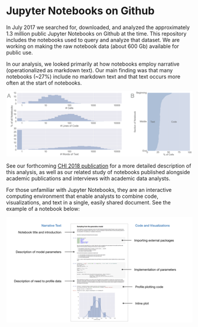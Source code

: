 # Jupyter Notebooks on Github
In July 2017 we searched for, downloaded, and analyzed the approximately 1.3
million public Jupyter Notebooks on Github at the time. This repository includes
the notebooks used to query and analyze that dataset. We are working on making the
raw notebook data (about 600 Gb) available for public use.

In our analysis, we looked primarily at how notebooks employ narrative (operationalized as
markdown text). Our main finding was that many notebooks (~27%) include no
markdown text and that text occurs more often at the start of notebooks.

![Many notebooks have little explanatory text](imgs/result.png)

See our forthcoming [CHI 2018 publication](http://adamrule.com/files/papers/chi_2018_computational_notebooks_camera_ready.pdf) for a more detailed description of this
analysis, as well as our related study of notebooks published alongside
academic publications and interviews with academic data analysts.

For those unfamiliar with Jupyter Notebooks, they are an interactive computing
environment that enable analysts to combine code, visualizations, and text in a
single, easily shared document. See the example of a notebook below:

![Example Jupyter Notebook](imgs/example_notebook.png)
